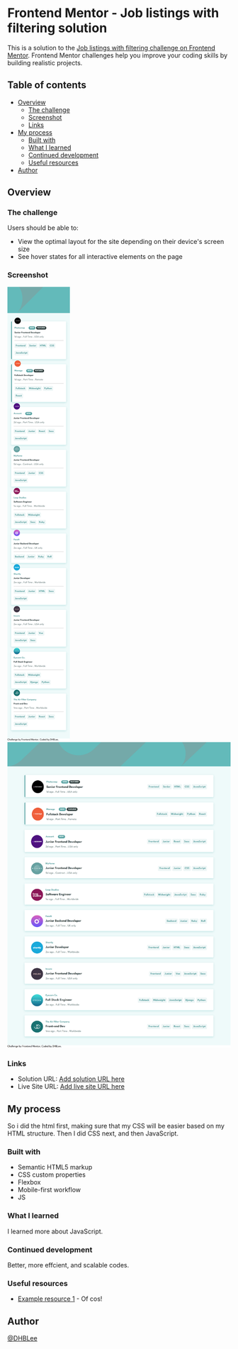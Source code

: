 # Frontend Mentor - Job listings with filtering solution

This is a solution to the [Job listings with filtering challenge on Frontend Mentor](https://www.frontendmentor.io/challenges/job-listings-with-filtering-ivstIPCt). Frontend Mentor challenges help you improve your coding skills by building realistic projects. 

## Table of contents


- [Overview](#overview)
  - [The challenge](#the-challenge)
  - [Screenshot](#screenshot)
  - [Links](#links)
- [My process](#my-process)
  - [Built with](#built-with)
  - [What I learned](#what-i-learned)
  - [Continued development](#continued-development)
  - [Useful resources](#useful-resources)
- [Author](#author)




## Overview


### The challenge


Users should be able to:


- View the optimal layout for the site depending on their device's screen size
- See hover states for all interactive elements on the page


### Screenshot


![](./images/375px_solution.png)
![](./images/1440px_solution.png)





### Links


- Solution URL: [Add solution URL here](https://github.com/DHBLee/DHBLee2/tree/DHBLee/Fronend-Mentor/Job)
- Live Site URL: [Add live site URL here](https://dhb-lee2-8hsn.vercel.app/)


## My process

So i did the html first, making sure that my CSS will be easier based on my HTML structure. Then I did CSS next, and then JavaScript.

### Built with


- Semantic HTML5 markup
- CSS custom properties
- Flexbox
- Mobile-first workflow
- JS




### What I learned

I learned more about JavaScript.


### Continued development

Better, more effcient, and scalable codes.


### Useful resources


- [Example resource 1](https://www.chatgpt.com) - Of cos!




## Author


[@DHBLee](https://www.frontendmentor.io/profile/DHBLee)

